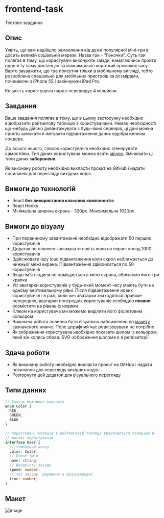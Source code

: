 # frontend-task
Тестове завдання

## Опис

Уявіть, що вам надійшло замовлення від дуже популярної міні-гри в досить 
великій соціальній мережі. Назва гри - "Гоночки". Суть гри полягає в тому,
що користувачі виконують заїзди, намагаючись пройти одну й ту саму дистанцію за
максимально короткий проміжок часу. Варто зауважити, що гра присутня 
тільки в мобільному вигляді, тобто розроблена спеціально для мобільних пристроїв 
за розмірами, починаючи з iPhone 5S і закінчуючи iPad Pro. 

Кількість користувачів наразі перевищує 4 мільйони.

## Завдання
Ваше завдання полягає в тому, що в цьому застосунку необхідно відобразити 
рейтингову таблицю з користувачами. Немає необхідності що-небудь 
дійсно довантажувати з будь-яких серверів, ці дані можна просто 
замокати й імітувати підвантаження даних відображенням лоадера.

До всього іншого, список користувачів необхідно згенерувати самостійно.
Тип даних користувача можна взяти [звідси](#типи-даних). Змінювати ці типи
даних **заборонено**.

Як виконану роботу необхідно викласти проєкт на GitHub і 
надати посилання для перегляду вихідних кодів.

## Вимоги до технологій
- React **без використання класових компонентів**
- React Hooks
- Мінімальна ширина екрана - 320px. Максимальна 1920px

## Вимоги до візуалу
- При первинному завантаженні необхідно відображати 50 перших користувачів
- Додаток не повинен гальмувати навіть коли на екрані понад 1000 користувачів
- Здійснювати lazy load підвантаження коли скрол наближається до нижньої межі
екрана. Підвантаження здійснюється по 50 користувачів
- Якщо ім'я людини не поміщається в межі екрана, обрізаємо його три крапки
- Усі аватарки користувачів у будь-який момент часу мають бути на одному 
вертикальному рівні. Після підвантаження нових користувачів і в разі, коли їхні
аватарки знаходяться правіше попередніх, аватарки попередніх користувачів 
необхідно **плавно** розмістити на рівень із новими 
- Кліком на користувача ми можемо виділити його фіолетовим кольором
- Виконана робота повинна бути візуально наближеною до [макету](#макет) зазначеного 
нижче. Поле штрафний час реалізовувати не потрібно
- Як зображення користувача необхідно показати шолом із кольором, 
який він колись обрав. SVG-зображення шолома є в репозиторії

## Здача роботи
- Як виконану роботу необхідно викласти проєкт на GitHub і надати посилання для перегляду вихідних кодів.
- Розгорнути цей додаток для візуального перегляду

## Типи данних
```typescript
// Список можливих кольорів
enum Color {
  RED, 
  GREEN, 
  BLUE
}

// Користувач. Позиція в рейтинговій таблиці визначається позицією в 
// масиві користувачів
interface User {
  // Улюблений колір 
  color: Color;
  // Повне ім'я
  name: string;
  // Швидкість заїзду
  speed: number;
  // Час заїзду. Виражено в мілісекундах
  time: number;
}
```

## Макет
![image](https://user-images.githubusercontent.com/34907325/76761753-d2b26380-67b1-11ea-9e81-c59cce69a67f.png)
